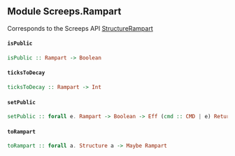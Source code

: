 ## Module Screeps.Rampart

Corresponds to the Screeps API [StructureRampart](http://support.screeps.com/hc/en-us/articles/207712959-StructureRampart)

#### `isPublic`

``` purescript
isPublic :: Rampart -> Boolean
```

#### `ticksToDecay`

``` purescript
ticksToDecay :: Rampart -> Int
```

#### `setPublic`

``` purescript
setPublic :: forall e. Rampart -> Boolean -> Eff (cmd :: CMD | e) ReturnCode
```

#### `toRampart`

``` purescript
toRampart :: forall a. Structure a -> Maybe Rampart
```


